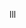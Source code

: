 <!--
 * @Author: your name
 * @Date: 2019-11-19 08:07:44
 * @LastEditTime: 2019-11-19 08:08:44
 * @LastEditors: your name
 * @Description: In User Settings Edit
 * @FilePath: /vue-press/docs/vue/常用技巧.md
 -->
lll
